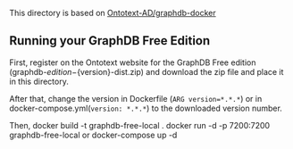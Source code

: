 This directory is based on [Ontotext-AD/graphdb-docker](https://github.com/Ontotext-AD/graphdb-docker)

## Running your GraphDB Free Edition

First, register on the Ontotext website for the GraphDB Free edition (graphdb-${edition}-${version}-dist.zip)
and download the zip file and place it in this directory.

After that, change the version in Dockerfile (`ARG version=*.*.*`) or in docker-compose.yml(`version: *.*.*`) to the downloaded version number.

Then,
    docker build -t graphdb-free-local .
    docker run -d -p 7200:7200 graphdb-free-local
or 
    docker-compose up -d
